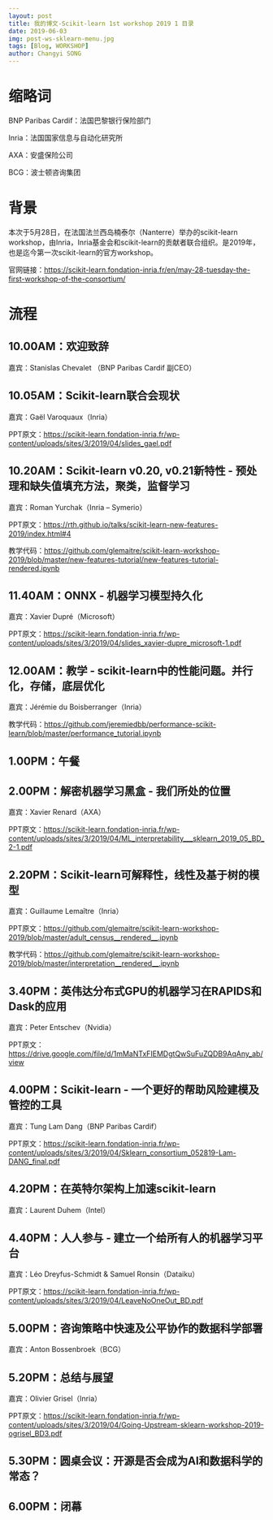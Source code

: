 ```yaml
---
layout: post
title: 我的博文-Scikit-learn 1st workshop 2019 1 目录 
date: 2019-06-03
img: post-ws-sklearn-menu.jpg
tags: [Blog, WORKSHOP]
author: Changyi SONG 
---
```


# 缩略词
BNP Paribas Cardif：法国巴黎银行保险部门

Inria：法国国家信息与自动化研究所

AXA：安盛保险公司

BCG：波士顿咨询集团

# 背景
本次于5月28日，在法国法兰西岛楠泰尔（Nanterre）举办的scikit-learn workshop，由Inria，Inria基金会和scikit-learn的贡献者联合组织。是2019年，也是迄今第一次scikit-learn的官方workshop。

官网链接：https://scikit-learn.fondation-inria.fr/en/may-28-tuesday-the-first-workshop-of-the-consortium/

# 流程
## 10.00AM：欢迎致辞
嘉宾：Stanislas Chevalet （BNP Paribas Cardif 副CEO）
## 10.05AM：Scikit-learn联合会现状
嘉宾：Gaël Varoquaux（Inria）

PPT原文：https://scikit-learn.fondation-inria.fr/wp-content/uploads/sites/3/2019/04/slides_gael.pdf
## 10.20AM：Scikit-learn v0.20, v0.21新特性 - 预处理和缺失值填充方法，聚类，监督学习
嘉宾：Roman Yurchak（Inria – Symerio）

PPT原文：https://rth.github.io/talks/scikit-learn-new-features-2019/index.html#4

教学代码：https://github.com/glemaitre/scikit-learn-workshop-2019/blob/master/new-features-tutorial/new-features-tutorial-rendered.ipynb
## 11.40AM：ONNX - 机器学习模型持久化
嘉宾：Xavier Dupré（Microsoft）

PPT原文：https://scikit-learn.fondation-inria.fr/wp-content/uploads/sites/3/2019/04/slides_xavier-dupre_microsoft-1.pdf
## 12.00AM：教学 - scikit-learn中的性能问题。并行化，存储，底层优化
嘉宾：Jérémie du Boisberranger（Inria）

教学代码：https://github.com/jeremiedbb/performance-scikit-learn/blob/master/performance_tutorial.ipynb
## 1.00PM：午餐
## 2.00PM：解密机器学习黑盒 - 我们所处的位置
嘉宾：Xavier Renard（AXA）

PPT原文：https://scikit-learn.fondation-inria.fr/wp-content/uploads/sites/3/2019/04/ML_interpretability___sklearn_2019_05_BD_2-1.pdf
## 2.20PM：Scikit-learn可解释性，线性及基于树的模型
嘉宾：Guillaume Lemaître（Inria）

PPT原文：https://github.com/glemaitre/scikit-learn-workshop-2019/blob/master/adult_census__rendered__.ipynb

教学代码：https://github.com/glemaitre/scikit-learn-workshop-2019/blob/master/interpretation__rendered__.ipynb
## 3.40PM：英伟达分布式GPU的机器学习在RAPIDS和Dask的应用
嘉宾：Peter Entschev（Nvidia）

PPT原文：https://drive.google.com/file/d/1mMaNTxFIEMDgtQwSuFuZQDB9AqAny_ab/view
## 4.00PM：Scikit-learn - 一个更好的帮助风险建模及管控的工具
嘉宾：Tung Lam Dang（BNP Paribas Cardif）

PPT原文：https://scikit-learn.fondation-inria.fr/wp-content/uploads/sites/3/2019/04/Sklearn_consortium_052819-Lam-DANG_final.pdf
## 4.20PM：在英特尔架构上加速scikit-learn
嘉宾：Laurent Duhem（Intel）
## 4.40PM：人人参与 - 建立一个给所有人的机器学习平台
嘉宾：Léo Dreyfus-Schmidt & Samuel Ronsin（Dataiku）

PPT原文：https://scikit-learn.fondation-inria.fr/wp-content/uploads/sites/3/2019/04/LeaveNoOneOut_BD.pdf
## 5.00PM：咨询策略中快速及公平协作的数据科学部署
嘉宾：Anton Bossenbroek（BCG）
## 5.20PM：总结与展望
嘉宾：Olivier Grisel（Inria）

PPT原文：https://scikit-learn.fondation-inria.fr/wp-content/uploads/sites/3/2019/04/Going-Upstream-sklearn-workshop-2019-ogrisel_BD3.pdf
## 5.30PM：圆桌会议：开源是否会成为AI和数据科学的常态？
## 6.00PM：闭幕
